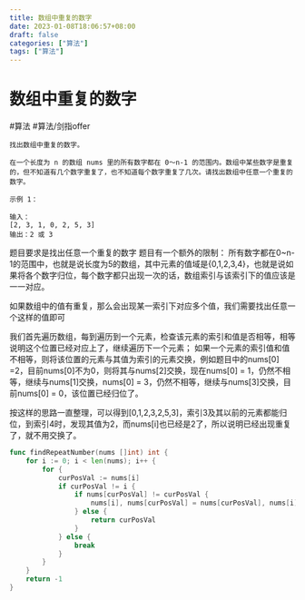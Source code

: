 ```yaml
---
title: 数组中重复的数字
date: 2023-01-08T18:06:57+08:00
draft: false
categories: ["算法"]
tags: ["算法"]
---
```


# 数组中重复的数字
#算法
#算法/剑指offer

```
找出数组中重复的数字。

在一个长度为 n 的数组 nums 里的所有数字都在 0～n-1 的范围内。数组中某些数字是重复的，但不知道有几个数字重复了，也不知道每个数字重复了几次。请找出数组中任意一个重复的数字。

示例 1：

输入：
[2, 3, 1, 0, 2, 5, 3]
输出：2 或 3 
```

题目要求是找出任意一个重复的数字
题目有一个额外的限制：
所有数字都在0~n-1的范围中，也就是说长度为5的数组，其中元素的值域是{0,1,2,3,4}，也就是说如果将各个数字归位，每个数字都只出现一次的话，数组索引与该索引下的值应该是一一对应。

如果数组中的值有重复，那么会出现某一索引下对应多个值，我们需要找出任意一个这样的值即可

我们首先遍历数组，每到遍历到一个元素，检查该元素的索引和值是否相等，相等说明这个位置已经对应上了，继续遍历下一个元素；
如果一个元素的索引值和值不相等，则将该位置的元素与其值为索引的元素交换，例如题目中的nums[0] =2，目前nums[0]不为0，则将其与nums[2]交换，现在nums[0] = 1，仍然不相等，继续与nums[1]交换，nums[0] = 3，仍然不相等，继续与nums[3]交换，目前nums[0] = 0，该位置已经归位了。

按这样的思路一直整理，可以得到[0,1,2,3,2,5,3]，索引3及其以前的元素都能归位，到索引4时，发现其值为2，而nums[i]也已经是2了，所以说明已经出现重复了，就不用交换了。

```go
func findRepeatNumber(nums []int) int {
    for i := 0; i < len(nums); i++ {
        for {
            curPosVal := nums[i]
            if curPosVal != i {
                if nums[curPosVal] != curPosVal {
                    nums[i], nums[curPosVal] = nums[curPosVal], nums[i]
                } else {
                    return curPosVal
                }
            } else {
                break
            }
        }
    }
    return -1
}
```